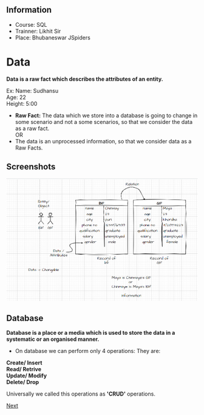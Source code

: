 ## Information
- Course: SQL
- Trainner: Likhit Sir 
- Place: Bhubaneswar JSpiders                                      

# Data 


**Data is a raw fact which describes the attributes of an entity.**   

Ex: 
Name: Sudhansu  
Age: 22  
Height: 5:00  


- **Raw Fact:** The data which we store into a database is going to change in some scenario
and not a some scenarios, so that we consider the data as a raw fact.  
                 OR  
- The data is an unprocessed information, so that we consider data as a Raw Facts.

## Screenshots

<!-- ![App Screenshot](https://via.placeholder.com/468x300?text=App+Screenshot+Here) -->
![App Screenshot](https://github.com/sudhansu-sek-panda/QSpider_Tutorial/blob/main/SQL/Class1/resources/data.png)

## Database 

**Database is a place or a media which is used to store the data in a systematic or an organised manner.**

- On database we can perform only 4 operations:
They are: 


 **Create/ Insert    
Read/ Retrive  
 Update/ Modify  
 Delete/ Drop**

Universally we called this operations as **'CRUD'** operations.

[Next ](https://github.com/sudhansu-sek-panda/QSpider_Tutorial/blob/main/SQL/Class1/Notes/database.md)


